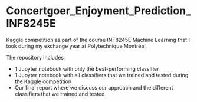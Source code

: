 # Concertgoer_Enjoyment_Prediction_INF8245E

Kaggle competition as part of the course INF8245E Machine Learning that I took during my exchange year at Polytechnique Montréal.

The repository includes
* 1 Jupyter notebook with only the best-performing classifier
* 1 Jupyter notebook with all classifiers that we trained and tested during the Kaggle competition
* Our final report where we discuss our approach and the different classifiers that we trained and tested

